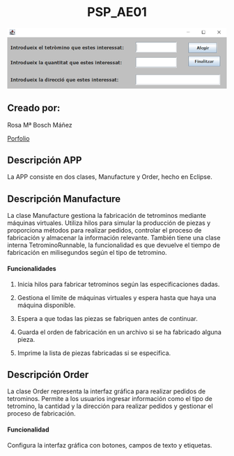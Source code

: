 <h1 align="center">PSP_AE01</h1> 

![Imagen del proyecto](./ImagenInterfaz.PNG)

<h2>Creado por:</h2> 
Rosa Mª Bosch Máñez

[Porfolio](https://github.com/roboma-04/Porfolio)

<h2>Descripción APP</h2> 

La APP consiste en dos clases, Manufacture y Order, hecho en Eclipse.

<h2>Descripción Manufacture</h2> 

La clase Manufacture gestiona la fabricación de tetrominos mediante máquinas virtuales. Utiliza hilos para simular la producción de piezas y proporciona métodos para realizar pedidos, controlar el proceso de fabricación y almacenar la información relevante. También tiene una clase interna TetrominoRunnable, la funcionalidad es que devuelve el tiempo de fabricación en milisegundos según el tipo de tetromino.

<h4>Funcionalidades</h4> 

1. Inicia hilos para fabricar tetrominos según las especificaciones dadas.

2.  Gestiona el límite de máquinas virtuales y espera hasta que haya una máquina disponible.

3.  Espera a que todas las piezas se fabriquen antes de continuar.

4.  Guarda el orden de fabricación en un archivo si se ha fabricado alguna pieza.

5.  Imprime la lista de piezas fabricadas si se especifica.

<h2>Descripción Order</h2> 

La clase Order representa la interfaz gráfica para realizar pedidos de tetrominos. Permite a los usuarios ingresar información como el tipo de tetromino, la cantidad y la dirección para realizar pedidos y gestionar el proceso de fabricación.

<h4>Funcionalidad</h4> 

Configura la interfaz gráfica con botones, campos de texto y etiquetas.

